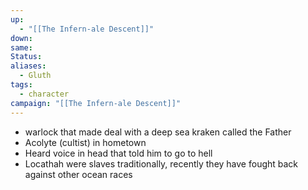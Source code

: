 ```yaml
---
up:
  - "[[The Infern-ale Descent]]"
down: 
same: 
Status: 
aliases:
  - Gluth
tags:
  - character
campaign: "[[The Infern-ale Descent]]"
---
```

- warlock that made deal with a deep sea kraken called the Father
- Acolyte (cultist) in hometown
- Heard voice in head that told him to go to hell
- Locathah were slaves traditionally, recently they have fought back against other ocean races